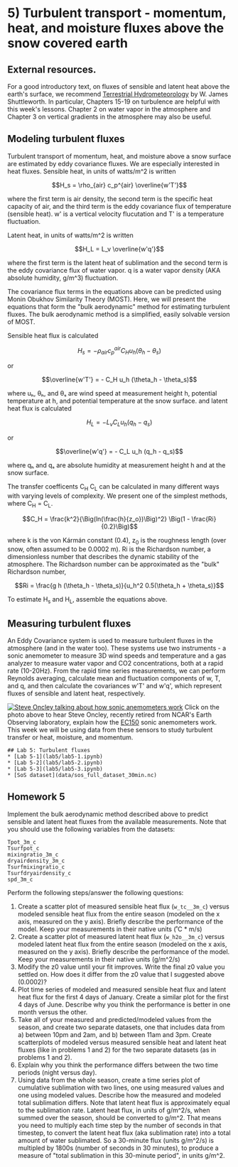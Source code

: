 # 5) Turbulent transport - momentum, heat, and moisture fluxes above the snow covered earth

## External resources.
For a good introductory text, on fluxes of sensible and latent heat above the earth's surface, we recommend [Terrestrial Hydrometeorology](https://bcs.wiley.com/he-bcs/Books?action=index&bcsId=6961&itemId=0470659378) by W. James Shuttleworth.  In particular, Chapters 15-19 on turbulence are helpful with this week's lessons.
Chapter 2 on water vapor in the atmosphere and Chapter 3 on vertical gradients in the atmosphere may also be useful.

## Modeling turbulent fluxes
Turbulent transport of momentum, heat, and moisture above a snow surface are estimated by eddy covariance fluxes. We are especially interested in heat fluxes.
Sensible heat, in units of watts/m^2 is written 

$$H_s = \rho_{air} c_p^{air} \overline{w'T'}$$

where the first term is air density, the second term is the specific heat capacity of air, and the third term is the eddy covariance flux of temperature (sensible heat). w' is a vertical velocity flucutation and T' is a temperature fluctuation.

Latent heat, in units of watts/m^2 is written 

$$H_L = L_v \overline{w'q'}$$

where the first term is the latent heat of sublimation and the second term is the eddy covariance flux of water vapor. q is a water vapor density (AKA absolute humidity, g/m^3) fluctuation.

The covariance flux terms in the equations above can be predicted using Monin Obukhov Similarity Theory (MOST). Here, we will present the equations that form the "bulk aerodynamic" method for estimating turbulent fluxes. The bulk aerodynamic method is a simplified, easily solvable version of MOST.

Sensible heat flux is calculated 

$$H_s = - \rho_{air} c_p^{air} C_H u_h (\theta_h - \theta_s)$$

or 

$$\overline{w'T'} = - C_H u_h (\theta_h - \theta_s)$$


where uₕ, θₕ, and θₛ are wind speed at measurement height h, potential temperature at h, and potential temperature at the snow surface.
and latent heat flux is calculated

$$H_L = - L_v C_L u_h (q_h - q_s)$$

or 

$$\overline{w'q'} = - C_L u_h (q_h - q_s)$$

where qₕ and qₛ are absolute humidity at measurement height h and at the snow surface.

The transfer coefficents C<sub>H</sub> C<sub>L</sub> can be calculated in many different ways with varying levels of complexity. We present one of the simplest methods, where C<sub>H</sub> = C<sub>L</sub>.


$$C_H = \frac{k^2}{\Big(ln(\frac{h}{z_o})\Big)^2} \Big(1 - \frac{Ri}{0.2}\Big)$$

where k is the von Kármán constant (0.4), z<sub>0</sub> is the roughness length (over snow, often assumed to be 0.0002 m).
Ri is the Richardson number, a dimensionless number that describes the dynamic stability of the atmosphere. The Richardson number can be approximated as the "bulk" Richardson number,


$$Ri = \frac{g h (\theta_h - \theta_s)}{u_h^2 0.5(\theta_h + \theta_s)}$$


To estimate H<sub>s</sub> and H<sub>L</sub>, assemble the equations above.

## Measuring turbulent fluxes
An Eddy Covariance system is used to measure turbulent fluxes in the atmosphere (and in the water too). 
These systems use two instruments - a sonic anemometer to measure 3D wind speeds and temperature and a gas analyzer to measure water vapor and CO2 concentrations, both at a rapid rate (10-20Hz).
From the rapid time series measurements, we can perform Reynolds averaging, calculate mean and fluctuation components of w, T, and q, and then calculate the covariances w'T' and w'q', which represent fluxes of sensible and latent heat, respectively.

[![Steve Oncley talking about how sonic anemometers work](https://img.youtube.com/vi/2kUJari_PpM/0.jpg)](https://www.youtube.com/watch?v=2kUJari_PpM)
Click on the photo above to hear Steve Oncley, recently retired from NCAR's Earth Observing laboratory, explain how the [EC150](https://www.campbellsci.com/ec150) sonic anemometers work.  
This week we will be using data from these sensors to study turbulent transfer or heat, moisture, and momentum.

```note
## Lab 5: Turbulent fluxes
* [Lab 5-1](lab5/lab5-1.ipynb)          
* [Lab 5-2](lab5/lab5-2.ipynb)
* [Lab 5-3](lab5/lab5-3.ipynb)
* [SoS dataset](data/sos_full_dataset_30min.nc)
```


## Homework 5
Implement the bulk aerodynamic method described above to predict sensible and latent heat fluxes from the available measurements. 
Note that you should use the following variables from the datasets:
```
Tpot_3m_c
Tsurfpot_c
mixingratio_3m_c
dryairdensity_3m_c
Tsurfmixingratio_c
Tsurfdryairdensity_c
spd_3m_c
```

Perform the following steps/answer the following questions:

1. Create a scatter plot of measured sensible heat flux (`w_tc__3m_c`) versus modeled sensible heat flux from the entire season (modeled on the x axis, measured on the y axis). Briefly describe the performance of the model. Keep your measurements in their native units (˚C * m/s)
2. Create a scatter plot of measured latent heat flux (`w_h2o__3m_c`) versus modeled latent heat flux from the entire season (modeled on the x axis, measured on the y axis). Briefly describe the performance of the model. Keep your measurements in their native units (g/m^2/s)
3. Modify the z0 value until your fit improves. Write the final z0 value you settled on. How does it differ from the z0 value that I suggested above (0.0002)?
4. Plot time series of modeled and measured sensible heat flux and latent heat flux for the first 4 days of January. Create a similar plot for the first 4 days of June. Describe why you think the performance is better in one month versus the other.
5. Take all of your measured and predicted/modeled values from the season, and create two separate datasets, one that includes data from a) between 10pm and 2am, and b) between 11am and 3pm. Create scatterplots of modeled versus measured sensible heat and latent heat fluxes (like in problems 1 and 2) for the two separate datasets (as in problems 1 and 2).
6. Explain why you think the performance differs between the two time periods (night versus day).
7. Using data from the whole season, create a time series plot of cumulative sublimation with two lines, one using measured values and one using modeled values. Describe how the measured and modeled total sublimation differs. Note that latent heat flux is approximately equal to the sublimation rate. Latent heat flux, in units of g/m^2/s, when summed over the season, should be converted to g/m^2. That means you need to multiply each time step by the number of seconds in that timestep, to convert the latent heat flux (aka sublimation rate) into a total amount of water sublimated. So a 30-minute flux (units g/m^2/s) is multipled by 1800s (number of seconds in 30 minutes), to produce a measure of "total sublimation in this 30-minute period", in units g/m^2.